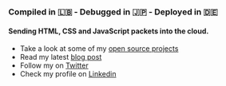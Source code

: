 ### Compiled in 🇱🇧 - Debugged in 🇯🇵 - Deployed in 🇩🇪

#### Sending HTML, CSS and JavaScript packets into the cloud.

- Take a look at some of my [open source projects](https://dev.maroun-baydoun.com/)
- Read my latest [blog post](https://maroun-baydoun.com/blog/)
- Follow my on [Twitter](https://twitter.com/maroun_baydoun)
- Check my profile on [Linkedin](https://www.linkedin.com/in/marounbaydoun/)
